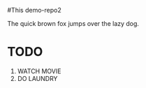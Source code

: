#This demo-repo2

The quick brown fox jumps over the lazy dog.

# TODO

1. WATCH MOVIE
2. DO LAUNDRY
